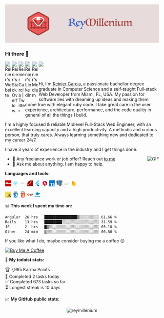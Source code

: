 ![ReyMillenium Banner](https://github.com/reymillenium/images/blob/master/reymillenium_banner_800x200.png)

### Hi there 👋

<a href="https://reiniergarcia.dev/" target="_website">
  <img align="left" alt="Reinier's Website" width="22px" src="https://www.freepnglogos.com/uploads/logo-website-png/logo-website-file-wikt-globe-bullet-svg-wikimedia-commons-19.png" />
</a>
<a href="https://stackoverflow.com/users/9616949/reinier-garcia" target="_stackoverflow">
  <img align="left" alt="Reinier's StackOverflow" width="22px" src="https://www.vectorlogo.zone/logos/stackoverflow/stackoverflow-tile.svg" />
</a>
<a href="https://twitter.com/ReinierGarciaR" target="_twitter">
  <img align="left" alt="Reinier Garcia | Twitter" width="22px" src="https://raw.githubusercontent.com/peterthehan/peterthehan/master/assets/twitter.svg" />
</a>
<a href="https://www.linkedin.com/in/reymillenium/" target="_linkedin">
  <img align="left" alt="Reinier's LinkedIn" width="22px" src="https://raw.githubusercontent.com/peterthehan/peterthehan/master/assets/linkedin.svg" />
</a>
<a href="https://reymillenium.medium.com/about" target="_medium">
  <img align="left" alt="Reinier's Medium" width="22px" src="https://cdn-icons-png.flaticon.com/512/5968/5968906.png" />
</a>

![](https://visitor-badge.glitch.me/badge?page_id=reymillenium.visitor-badge)

<br />

Hi, I'm [Reinier Garcia](https://reiniergarcia.dev/), a passionate bachellor degree graduate in Computer Science and a self-taught Full-stack Web Developer from Miami, FL, USA. My passion for software lies with dreaming up ideas and making them come true with elegant ruby code. I take great care in the user experience, architecture, performance, and the code quality in general of all the things I build.

I'm a highly focused & reliable Midlevel Full-Stack Web Engineer, with an excellent learning capacity and a high productivity. A methodic and curious person, that truly cares. Always learning something new and dedicated to my career 24/7. 

I have 3 years of experience in the industry and I get things done.


  <img align="right" alt="GIF" src="https://github.com/abhisheknaiidu/abhisheknaiidu/blob/master/code.gif?raw=true" width="auto" height="320" />
  
- 💼 Any freelance work or job offer? Reach out [to me](mailto:reymillenium@gmail.com)
- 💬 Ask me about anything. I am happy to help.

**Languages and tools:**  

<code><img height="20" src="https://raw.githubusercontent.com/github/explore/80688e429a7d4ef2fca1e82350fe8e3517d3494d/topics/rails/rails.png"></code>
<code><img height="20" src="https://raw.githubusercontent.com/github/explore/80688e429a7d4ef2fca1e82350fe8e3517d3494d/topics/react/react.png"></code>
<code><img height="20" src="https://raw.githubusercontent.com/github/explore/28b02bbc9ad9f7a503c43775aebeb515dc2da5fc/topics/nextjs/nextjs.png"></code>
<code><img height="20" src="https://raw.githubusercontent.com/github/explore/80688e429a7d4ef2fca1e82350fe8e3517d3494d/topics/ruby/ruby.png"></code>
<code><img height="20" src="https://raw.githubusercontent.com/github/explore/80688e429a7d4ef2fca1e82350fe8e3517d3494d/topics/flutter/flutter.png"></code>
<code><img height="20" src="https://raw.githubusercontent.com/github/explore/80688e429a7d4ef2fca1e82350fe8e3517d3494d/topics/angular/angular.png"></code>
<code><img height="20" src="https://raw.githubusercontent.com/github/explore/80688e429a7d4ef2fca1e82350fe8e3517d3494d/topics/typescript/typescript.png"></code>
<code><img height="20" src="https://raw.githubusercontent.com/github/explore/80688e429a7d4ef2fca1e82350fe8e3517d3494d/topics/postgresql/postgresql.png"></code>
<code><img height="20" src="https://raw.githubusercontent.com/github/explore/80688e429a7d4ef2fca1e82350fe8e3517d3494d/topics/mysql/mysql.png"></code>
<code><img height="20" src="https://raw.githubusercontent.com/github/explore/80688e429a7d4ef2fca1e82350fe8e3517d3494d/topics/firebase/firebase.png"></code>

<code><img height="20" src="https://raw.githubusercontent.com/github/explore/80688e429a7d4ef2fca1e82350fe8e3517d3494d/topics/javascript/javascript.png"></code>
<code><img height="20" src="https://raw.githubusercontent.com/github/explore/80688e429a7d4ef2fca1e82350fe8e3517d3494d/topics/css/css.png"></code>
<code><img height="20" src="https://raw.githubusercontent.com/github/explore/80688e429a7d4ef2fca1e82350fe8e3517d3494d/topics/html/html.png"></code>
<code><img height="20" src="https://raw.githubusercontent.com/github/explore/80688e429a7d4ef2fca1e82350fe8e3517d3494d/topics/git/git.png"></code>
<code><img height="20" src="https://raw.githubusercontent.com/github/explore/80688e429a7d4ef2fca1e82350fe8e3517d3494d/topics/docker/docker.png"></code>



📊 **This week I spent my time on:**
<!--START_SECTION:waka-->

```text
Angular  26 hrs   ███████████████▒░░░░░░░░░ 61.66 %
Rails    13 hrs   ████████░░░░░░░░░░░░░░░░░ 31.59 %
JS       2  hrs   █▒░░░░░░░░░░░░░░░░░░░░░░░ 05.18 %
Other    24 min   ▒░░░░░░░░░░░░░░░░░░░░░░░░ 00.86 %
```

<!--END_SECTION:waka-->

If you like what I do, maybe consider buying me a coffee 😉

<a href="https://www.buymeacoffee.com/reymillenium" target="_blank"><img src="https://cdn.buymeacoffee.com/buttons/v2/default-red.png" alt="Buy Me A Coffee" width="150" ></a>

🚧 **My todoist stats:**

<!-- TODO-IST:START -->
🏆  7,995 Karma Points           
🌸  Completed 2 tasks today           
✅  Completed 673 tasks so far           
⏳  Longest streak is 10 days
<!-- TODO-IST:END -->


📈 **My GitHub public stats:**

<p align="center"> <img src="https://github-readme-stats.vercel.app/api?username=reymillenium&show_icons=true&theme=gotham&custom_title=Reinier%20Garcia%27s%20Public%20GitHub%20Stats" alt="reymillenium" />



